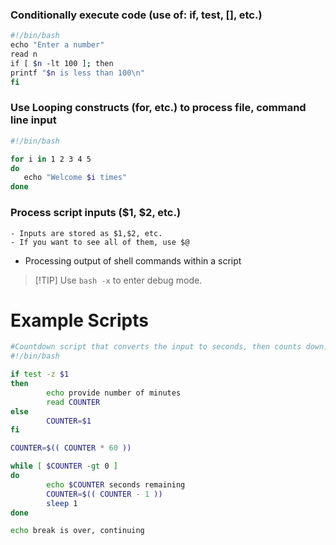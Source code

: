 ### Conditionally execute code (use of: if, test, [], etc.)
```bash
#!/bin/bash  
echo "Enter a number"  
read n  
if [ $n -lt 100 ]; then  
printf "$n is less than 100\n"  
fi
```




### Use Looping constructs (for, etc.) to process file, command line input

```bash
#!/bin/bash

for i in 1 2 3 4 5
do
   echo "Welcome $i times"
done
```

### Process script inputs ($1, $2, etc.)
	- Inputs are stored as $1,$2, etc.
	- If you want to see all of them, use $@
-   Processing output of shell commands within a script

>[!TIP] Use `bash -x` to enter debug mode.

# Example Scripts

```bash
#Countdown script that converts the input to seconds, then counts down.
#!/bin/bash

if test -z $1
then
        echo provide number of minutes
        read COUNTER
else
        COUNTER=$1
fi

COUNTER=$(( COUNTER * 60 ))

while [ $COUNTER -gt 0 ]
do
        echo $COUNTER seconds remaining
        COUNTER=$(( COUNTER - 1 ))
        sleep 1
done

echo break is over, continuing
```